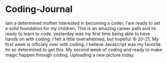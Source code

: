 # Coding-Journal
Iam a determined mother interested in becoming a coder, I'am ready to set a solid foundation for my children. This is an amazing career path and im ready to learn to code.
yesterday was my first time being able to have hands on with coding. I felt a little overwhelmed, but hopeful.
8-20-21, My first week is officialy over with coding. I believe Javascript was my favorite. Im so determined to get this.
My second week of coding and ready to make magic happen through coding. 
Uploading a new picture today. 
